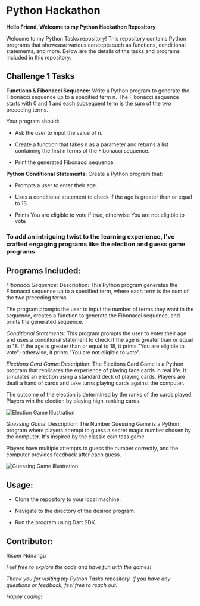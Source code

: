 # Python Hackathon

**Hello Friend, Welcome to my Python Hackathon Repository**

Welcome to my Python Tasks repository! This repository contains Python programs that showcase various concepts such as functions, conditional statements, and more. Below are the details of the tasks and programs included in this repository.

## Challenge 1 Tasks

**Functions & Fibonacci Sequence:** Write a Python program to generate the Fibonacci sequence up to a specified term n. 
The Fibonacci sequence starts with 0 and 1 and each subsequent term is the sum of the two preceding terms.

Your program should:

* Ask the user to input the value of n.

* Create a function that takes n as a parameter and returns a list containing the first n terms of the Fibonacci sequence.

* Print the generated Fibonacci sequence.

**Python Conditional Statements:** Create a Python program that: 

* Prompts a user to enter their age.
  
* Uses a conditional statement to check if the age is greater than or equal to 18.
  
* Prints You are eligible to vote if true, otherwise You are not eligible to vote

### To add an intriguing twist to the learning experience, I've crafted engaging programs like the election and guess game programs. 

## Programs Included:

*Fibonacci Sequence:* Description: This Python program generates the Fibonacci sequence up to a specified term, where each term is the sum of the two preceding terms. 

The program prompts the user to input the number of terms they want in the sequence, creates a function to generate the Fibonacci sequence, and prints the generated sequence.

*Conditional Statements:* This program prompts the user to enter their age and uses a conditional statement to check if the age is greater than or equal to 18. If the age is greater than or equal to 18, it prints "You are eligible to vote"; otherwise, it prints "You are not eligible to vote".

*Elections Card Game*: Description: The Elections Card Game is a Python program that replicates the experience of playing face cards in real life. It simulates an election using a standard deck of playing cards. Players are dealt a hand of cards and take turns playing cards against the computer. 

The outcome of the election is determined by the ranks of the cards played. Players win the election by playing high-ranking cards.
  
![Election Game Illustration](https://github.com/Risper8/PYTHON-HACKATHON/blob/main/election.png)


*Guessing Game*: Description: The Number Guessing Game is a Python program where players attempt to guess a secret magic number chosen by the computer. It's inspired by the classic coin toss game. 

Players have multiple attempts to guess the number correctly, and the computer provides feedback after each guess.

![Guessing Game Illustration](https://github.com/Risper8/PYTHON-HACKATHON/blob/main/guess.png)

## **Usage:**

* Clone the repository to your local machine.

* Navigate to the directory of the desired program.

* Run the program using Dart SDK.

## Contributor:
 Risper Ndirangu

*Feel free to explore the code and have fun with the games!*

*Thank you for visiting my Python Tasks repository. If you have any questions or feedback, feel free to reach out.*

*Happy coding!*
